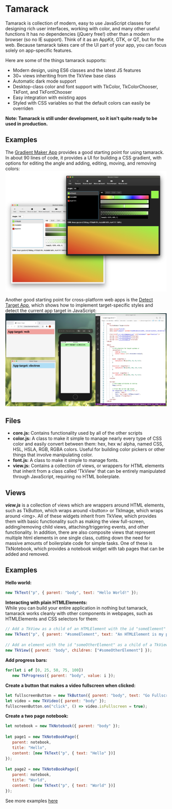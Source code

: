 # Tamarack
Tamarack is collection of modern, easy to use JavaScript classes for designing rich user interfaces, working with color, and many other useful functions It has no dependencies (jQuery free!) other than a modern browser (so no IE support). Think of it as an AppKit, GTK, or QT, but for the web. Because tamarack takes care of the UI part of your app, you can focus solely on app-specific features.    
    
Here are some of the things tamarack supports:    
* Modern design, using ES6 classes and the latest JS features    
* 30+ views inheriting from the TkView base class   
* Automatic dark mode support    
* Desktop-class color and font support with TkColor, TkColorChooser, TkFont, and TkFontChooser    
* Easy integration with existing apps   
* Styled with CSS variables so that the default colors can easily be overriden     


**Note: Tamarack is still under development, so it isn't quite ready to be used in production.**

## Examples
The [Gradient Maker App](https://github.com/ianmartinez/tamarack/blob/master/examples/apps/gradient-maker.html) provides a good starting point for using tamarack. In about 90 lines of code, it provides a UI for building a CSS gradient, with options for editing the angle and adding, editing, moving, and removing colors:     
![Gradient Maker](https://raw.githubusercontent.com/ianmartinez/tamarack/master/screenshots/GradientMakerModes.jpg?raw=true)

Another good starting point for cross-platform web apps is the [Detect Target App](https://github.com/ianmartinez/tamarack/blob/master/examples/apps/detect-target.html), which shows how to implement target-specific styles and detect the current app target in JavaScript: 
![Target Detector](https://raw.githubusercontent.com/ianmartinez/tamarack/master/screenshots/Targets.jpg?raw=true)

## Files   
- **core.js:** Contains functionality used by all of the other scripts
- **color.js:** A class to make it simple to manage nearly every type of CSS color and easily convert between them: hex, hex w/ alpha, named CSS, HSL, HSLA, RGB, RGBA colors. Useful for building color pickers or other things that involve manipulating color.
- **font.js:** A class to make it simple to manage fonts.
- **view.js:** Contains a collection of views, or wrappers for HTML elements that inherit from a class called 'TkView' that can be entirely manipulated through JavaScript, requiring no HTML boilerplate.

## Views   
***view.js*** is a collection of views which are wrappers around HTML elements, such as TkButton, which wraps around &lt;button&gt; or TkImage, which wraps around &lt;img&gt;. All of these widgets inherit from TkView, which provides them with basic functionality such as making the view full-screen, adding/removing child views, attaching/triggering events, and other functionality. In addition, there are also composite views that represent multiple html elements in one single class, cutting down the need for massive amounts of boilerplate code for simple tasks. One of these is TkNotebook, which provides a notebook widget with tab pages that can be added and removed.

## Examples   
**Hello world:**
```javascript
new TkText("p", { parent: "body", text: "Hello World!" });
```

**Interacting with plain HTMLElements:**   
While you can build your entire application in nothing but tamarack, tamarack works
cleanly with other components in webpages, such as HTMLElements and CSS selectors for them:
```javascript
// Add a TkView as a child of an HTMLElement with the id "someElement"
new TkText("p", { parent: "#someElement", text: "An HTMLElement is my parent" });

// Add an element with the id "someOtherElement" as a child of a TkView:
new TkView({ parent: "body", children: ["#someOtherElement"] });
```
        
**Add progress bars:**
```javascript
for(let i of [0, 25, 50, 75, 100])
   new TkProgress({ parent: "body", value: i });
```
     
**Create a button that makes a video fullscreen when clicked:**
```javascript
let fullscreenButton = new TkButton({ parent: "body", text: "Go Fullscreen" });
let video = new TkVideo({ parent: "body" });
fullscreenButton.on("click", () => video.isFullscreen = true);
```
     
**Create a two page notebook:**
```javascript
let notebook = new TkNotebook({ parent: "body" });

let page1 = new TkNoteBookPage({ 
   parent: notebook, 
   title: "Hello",
   content: [new TkText("p", { text: "Hello" })]
});

let page2 = new TkNoteBookPage({ 
   parent: notebook, 
   title: "World",
   content: [new TkText("p", { text: "World" })]
});
```

See more examples [here](https://ianmtz.com/Tamarack)
